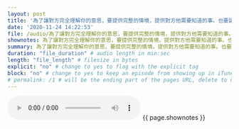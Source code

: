 ```yaml
---
layout: post
title: '為了讓對方完全理解你的意思，要提供完整的情境，提供對方他需要知道的事。也要讓在他應該看到的時候看到。（例如這東西跟某一項任務有關，那就在該任務底下討論，而不是在其他地方）。' # quotes allow forbidden characters like the colon
date: '2020-11-24 14:22:53'
file: /audio/為了讓對方完全理解你的意思，要提供完整的情境，提供對方他需要知道的事。也要讓在他應該看到的時候看到。（例如這東西跟某一項任務有關，那就在該任務底下討論，而不是在其他地方）。.mp3
shownotes: 為了讓對方完全理解你的意思，要提供完整的情境，提供對方他需要知道的事。也要讓在他應該看到的時候看到。（例如這東西跟某一項任務有關，那就在該任務底下討論，而不是在其他地方）。
summary: 為了讓對方完全理解你的意思，要提供完整的情境，提供對方他需要知道的事。也要讓在他應該看到的時候看到。（例如這東西跟某一項任務有關，那就在該任務底下討論，而不是在其他地方）。
duration: "file_duration" # audio length in min:sec
length: "file_length" # filesize in bytes
explicit: "no" # change to yes to flag with the explicit tag
block: "no" # change to yes to keep an episode from showing up in iTunes
# permalink: /1 # will be the ending part of the pages URL, delete to default to the title
---
```


<audio controls>
<source src="{{site.url}}{{site.baseurl}}{{ page.file }}" type="audio/x-mp3">
Your browser does not support the audio element.
</audio>
{{ page.shownotes }}
